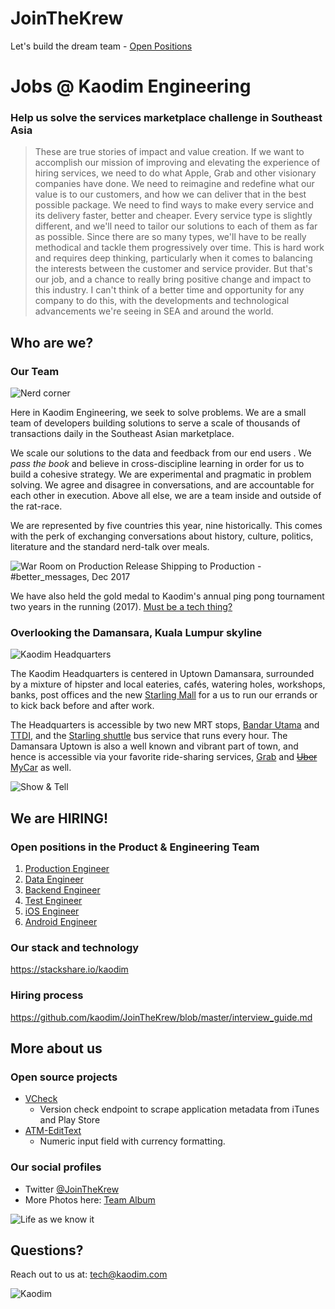 # JoinTheKrew
Let's build the dream team - [Open Positions](#open-positions-in-the-product--engineering-team)


# Jobs @ Kaodim Engineering

### Help us solve the services marketplace challenge in Southeast Asia


> These are true stories of impact and value creation. If we want to accomplish our mission of improving and elevating the experience of hiring services, we need to do what Apple, Grab and other visionary companies have done. We need to reimagine and redefine what our value is to our customers, and how we can deliver that in the best possible package. We need to find ways to make every service and its delivery faster, better and cheaper. Every service type is slightly different, and we'll need to tailor our solutions to each of them as far as possible. Since there are so many types, we'll have to be really methodical and tackle them progressively over time. This is hard work and requires deep thinking, particularly when it comes to balancing the interests between the customer and service provider. But that's our job, and a chance to really bring positive change and impact to this industry. I can't think of a better time and opportunity for any company to do this, with the developments and technological advancements we're seeing in SEA and around the world. 


## Who are we?


### Our Team

![Nerd corner](https://i.imgur.com/CmSaX8S.jpg)

Here in Kaodim Engineering, we seek to solve problems. We are a small team of developers building solutions to serve a scale of thousands of transactions daily in the Southeast Asian marketplace. 

We scale our solutions to the data and feedback from our end users . We *pass the book* and believe in cross-discipline learning in order for us to build a cohesive strategy. We are experimental and pragmatic in problem solving. We agree and disagree in conversations, and are accountable for each other in execution. Above all else, we are a team inside and outside of the rat-race.

We are represented by five countries this year, nine historically. This comes with the perk of exchanging conversations about history, culture, politics, literature and the standard nerd-talk over meals. 

![War Room on Production Release](https://i.imgur.com/szsOfYu.jpg)
Shipping to Production - #better_messages, Dec 2017

We have also held the gold medal to Kaodim's annual ping pong tournament two years in the running (2017). [Must be a tech thing?](http://jamesyu.org/2009/01/11/why-table-tennis-is-a-great-hacker-sport/)


### Overlooking the Damansara, Kuala Lumpur skyline

![Kaodim Headquarters](https://i.imgur.com/KjL2bV3.jpg)

The Kaodim Headquarters is centered in Uptown Damansara, surrounded by a mixture of hipster and local eateries, cafés, watering holes, workshops, banks, post offices and the new [Starling Mall](https://www.thestarling.com.my/) for a us to run our errands or to kick back before and after work.

The Headquarters is accessible by two new MRT stops, [Bandar Utama](http://www.mrt.com.my/stations/Bandar_Utama_Station.htm) and [TTDI](http://www.mrt.com.my/stations/Taman_Tun_Dr_Ismail_Station.htm), and the [Starling shuttle](http://www.duptown.com/getting-to/public-transport) bus service that runs every hour. The Damansara Uptown is also a well known and vibrant part of town, and hence is accessible via your favorite ride-sharing services, [Grab](https://www.grab.com/my/) and ~~[Uber](https://www.uber.com/en-MY/cities/kuala-lumpur/)~~ [MyCar](https://mycar.net.my/) as well.


![Show & Tell](https://i.imgur.com/uzAB5va.jpg)

<!--
---
## Why to join a startup?
-->

## We are HIRING! 
### Open positions in the Product & Engineering Team 

1. [Production Engineer](http://careers.kaodim.com/posts/production-engineering)
1. [Data Engineer](http://careers.kaodim.com/posts/data-engineer-regional)
1. [Backend Engineer](http://careers.kaodim.com/posts/back-end-developer)
1. [Test Engineer](http://careers.kaodim.com/posts/quality-assurance-engineer)
1. [iOS Engineer](http://careers.kaodim.com/posts/ios-mobile-application-engineer)
1. [Android Engineer](http://careers.kaodim.com/posts/android-engineer-regional)

<!--
### Our core values
--->


<!--
### Why should you join us? 
### We are agile 
-->

### Our stack and technology
https://stackshare.io/kaodim


### Hiring process
https://github.com/kaodim/JoinTheKrew/blob/master/interview_guide.md

<!--
### Compensation and perks 
-->

## More about us
### Open source projects

* [VCheck](https://github.com/kaodim/store-scrape)
    * Version check endpoint to scrape application metadata from iTunes and Play Store
* [ATM-EditText](https://github.com/kaodim/ATM-EditText)
    * Numeric input field with currency formatting.
    
### Our social profiles
* Twitter [@JoinTheKrew](https://twitter.com/JoinTheKrew)
* More Photos here: [Team Album](https://photos.app.goo.gl/5LgK2qvZMMUMuZy6A)

![Life as we know it](https://i.imgur.com/DDoYHNp.jpg)

## Questions?
Reach out to us at: [tech@kaodim.com](mailto:tech@kaodim.com)

![Kaodim](https://d2h27eox9il2f2.cloudfront.net/kaodim-logo-small-red%402x.png)
